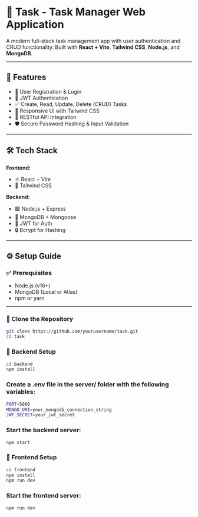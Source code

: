 # 📝 Task - Task Manager Web Application

A modern full-stack task management app with user authentication and CRUD functionality. Built with **React + Vite**, **Tailwind CSS**, **Node.js**, and **MongoDB**.

---

## 🚀 Features

- 🔐 User Registration & Login
- 🔑 JWT Authentication
- ✅ Create, Read, Update, Delete (CRUD) Tasks
- 📱 Responsive UI with Tailwind CSS
- 🔗 RESTful API Integration
- 🛡️ Secure Password Hashing & Input Validation

---

## 🛠️ Tech Stack

**Frontend:**
- ⚛️ React + Vite
- 💨 Tailwind CSS

**Backend:**
- 🟩 Node.js + Express
- 🍃 MongoDB + Mongoose
- 🔐 JWT for Auth
- 🔒 Bcrypt for Hashing

---

## ⚙️ Setup Guide

### ✅ Prerequisites

- Node.js (v16+)
- MongoDB (Local or Atlas)
- npm or yarn

---

### 📁 Clone the Repository

```bash
git clone https://github.com/yourusername/task.git
cd task
```
### 🔧 Backend Setup

```bash
cd backend
npm install
```
### Create a .env file in the server/ folder with the following variables:
```bash
PORT=5000
MONGO_URI=your_mongodb_connection_string
JWT_SECRET=your_jwt_secret
```
### Start the backend server:
```bash
npm start
```
### 🎨 Frontend Setup
```bash
cd frontend
npm install
npm run dev
```

### Start the frontend server:
```bash
npm run dev
```



